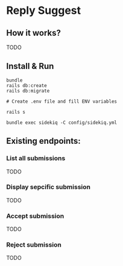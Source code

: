 # Reply Suggest

## How it works?

TODO

## Install & Run

```
bundle
rails db:create
rails db:migrate

# Create .env file and fill ENV variables

rails s

bundle exec sidekiq -C config/sidekiq.yml
```

## Existing endpoints:

### List all submissions

TODO

### Display sepcific submission

TODO

### Accept submission

TODO

### Reject submission

TODO
